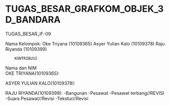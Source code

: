 TUGAS_BESAR_GRAFKOM_OBJEK_3D_BANDARA
====================================

TUGAS_BESAR_IF-09

Nama Kelompok:
Oke Triyana (10109365)
Asyer Yulian Kalo (10109378)
Raju Riyanda (10109399)






		KONTRIBUSI

Nama dan NIM				
OKE TRIYANA(10109365):

	
ASYER YULIAN KALO(10109378):

	
RAJU RIYANDA(10109399):
-Bangunan
-Pesawat
-Pesawat terbang//REVISI
-Suara Pesawat//Revisi
-Tekstur//Revisi

